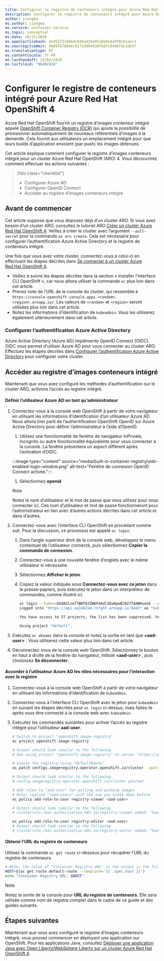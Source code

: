 ```yaml
---
title: Configurer le registre de conteneurs intégré pour Azure Red Hat OpenShift 4
description: Configurer le registre de conteneurs intégré pour Azure Red Hat OpenShift 4
author: jiangma
ms.author: jiangma
ms.service: container-service
ms.topic: conceptual
ms.date: 10/15/2020
ms.openlocfilehash: 9ed53721b66dc03bad24e0510e0c8a970c61aec1
ms.sourcegitcommit: d60976768dec91724d94430fb6fc9498fdc1db37
ms.translationtype: HT
ms.contentlocale: fr-FR
ms.lasthandoff: 12/02/2020
ms.locfileid: "96492418"
---
```

# <a name="configure-built-in-container-registry-for-azure-red-hat-openshift-4"></a>Configurer le registre de conteneurs intégré pour Azure Red Hat OpenShift 4

Azure Red Hat OpenShift fournit un registre d’images conteneur intégré appelé [OpenShift Container Registry (OCR)](https://docs.openshift.com/aro/4/registry/architecture-component-imageregistry.html) qui ajoute la possibilité de provisionner automatiquement de nouveaux référentiels d’images à la demande. Cela fournit aux utilisateurs un emplacement intégré pour que leurs builds d’application envoient (par push) les images obtenues.

Cet article explique comment configurer le registre d’images conteneurs intégré pour un cluster Azure Red Hat OpenShift (ARO) 4. Vous découvrirez comment effectuer les actions suivantes :

> [!div class="checklist"]
> * Configurer Azure AD
> * Configurer OpenID Connect
> * Accéder au registre d’images conteneurs intégré

## <a name="before-you-begin"></a>Avant de commencer

Cet article suppose que vous disposez déjà d’un cluster ARO. Si vous avez besoin d’un cluster ARO, consultez le tutoriel ARO [Créer un cluster Azure Red Hat OpenShift 4](./tutorial-create-cluster.md). Veillez à créer le cluster avec l’argument `--pull-secret` pour la commande `az aro create`.  Cela est nécessaire pour configurer l’authentification Azure Active Directory et le registre de conteneurs intégré.

Une fois que vous avez votre cluster, connectez-vous à celui-ci en effectuant les étapes décrites dans [Se connecter à un cluster Azure Red Hat OpenShift 4](./tutorial-connect-cluster.md).
   * Veillez à suivre les étapes décrites dans la section « Installer l’interface CLI OpenShift », car nous allons utiliser la commande `oc` plus loin dans cet article.
   * Prenez note de l’URL de la console du cluster, qui ressemble à `https://console-openshift-console.apps.<random>.<region>.aroapp.io/`. Les valeurs de `<random>` et `<region>` seront utilisées plus loin dans cet article.
   * Notez les informations d’identification de `kubeadmin`. Vous les utiliserez également ultérieurement dans cet article.

### <a name="configure-azure-active-directory-authentication"></a>Configurer l’authentification Azure Active Directory 

Azure Active Directory (Azure AD) implémente OpenID Connect (OIDC). OIDC vous permet d’utiliser Azure AD pour vous connecter au cluster ARO. Effectuez les étapes décrites dans [Configurer l’authentification Azure Active Directory](configure-azure-ad-cli.md) pour configurer votre cluster.

## <a name="access-the-built-in-container-image-registry"></a>Accéder au registre d’images conteneurs intégré

Maintenant que vous avez configuré les méthodes d’authentification sur le cluster ARO, activons l’accès au registre intégré.

#### <a name="define-the-azure-ad-user-to-be-an-administrator"></a>Définir l’utilisateur Azure AD en tant qu’administrateur

1. Connectez-vous à la console web OpenShift à partir de votre navigateur en utilisant les informations d’identification d’un utilisateur Azure AD. Nous allons tirer parti de l’authentification OpenShift OpenID sur Azure Active Directory pour définir l’administrateur à l’aide d’OpenID.

   1. Utilisez une fonctionnalité de fenêtre de navigateur InPrivate, Incognito ou autre fonctionnalité équivalente pour vous connecter à la console. La fenêtre présentera un aspect différent après l’activation d’OIDC.
   
   :::image type="content" source="media/built-in-container-registry/oidc-enabled-login-window.png" alt-text="Fenêtre de connexion OpenID Connect activée.":::
   1. Sélectionnez **openid**

   > [!NOTE]
   > Notez le nom d’utilisateur et le mot de passe que vous utilisez pour vous connecter ici. Ces nom d’utilisateur et mot de passe fonctionneront pour l’administrateur en lien avec d’autres actions décrites dans cet article et dans d’autres.
2. Connectez-vous avec l’interface CLI OpenShift en procédant comme suit.  Pour la discussion, ce processus est appelé `oc login`.
   1. Dans l’angle supérieur droit de la console web, développez le menu contextuel de l’utilisateur connecté, puis sélectionnez **Copier la commande de connexion**.
   2. Connectez-vous à une nouvelle fenêtre d’onglets avec le même utilisateur si nécessaire.
   3. Sélectionnez **Afficher le jeton**.
   4. Copiez la valeur indiquée sous **Connectez-vous avec ce jeton** dans le presse-papiers, puis exécutez le jeton dans un interpréteur de commandes, comme illustré ici.

       ```bash
       oc login --token=XOdASlzeT7BHT0JZW6Fd4dl5EwHpeBlN27TAdWHseob --server=https://api.aqlm62xm.rnfghf.aroapp.io:6443
       Logged into "https://api.aqlm62xm.rnfghf.aroapp.io:6443" as "kube:admin" using the token provided.

       You have access to 57 projects, the list has been suppressed. You can list all projects with 'oc projects'

       Using project "default".
       ```

3. Exécutez `oc whoami` dans la console et notez la sortie en tant que **\<aad-user>** .  Vous utiliserez cette valeur plus loin dans cet article.
4. Déconnectez-vous de la console web OpenShift. Sélectionnez le bouton en haut à droite de la fenêtre du navigateur, intitulé **\<aad-user>** , puis choisissez **Se déconnecter**.


#### <a name="grant-the-azure-ad-user-the-necessary-roles-for-registry-interaction"></a>Accorder à l’utilisateur Azure AD les rôles nécessaires pour l’interaction avec le registre

1. Connectez-vous à la console web OpenShift à partir de votre navigateur en utilisant les informations d’identification de `kubeadmin`.
1. Connectez-vous à l’interface CLI OpenShift avec le jeton pour `kubeadmin` en suivant les étapes décrites pour `oc login` ci-dessus, mais faites-le après vous être connecté à la console web avec `kubeadmin`.
1. Exécutez les commandes suivantes pour activer l’accès au registre intégré pour l’utilisateur **aad-user**.

   ```bash
   # Switch to project "openshift-image-registry"
   oc project openshift-image-registry
   
   # Output should look similar to the following.
   # Now using project "openshift-image-registry" on server "https://api.x8xl3f4y.eastus.aroapp.io:6443".
   ```

   ```bash
   # Expose the registry using "DefaultRoute"
   oc patch configs.imageregistry.operator.openshift.io/cluster --patch '{"spec":{"defaultRoute":true}}' --type=merge

   # Output should look similar to the following.
   # config.imageregistry.operator.openshift.io/cluster patched
   ```

   ```bash
   # Add roles to "aad-user" for pulling and pushing images
   # Note: replace "<aad-user>" with the one you wrote down before
   oc policy add-role-to-user registry-viewer <aad-user>

   # Output should look similar to the following.
   # clusterrole.rbac.authorization.k8s.io/registry-viewer added: "kaaIjx75vFWovvKF7c02M0ya5qzwcSJ074RZBfXUc34"
   ```

   ```bash
   oc policy add-role-to-user registry-editor <aad-user>
   # Output should look similar to the following.
   # clusterrole.rbac.authorization.k8s.io/registry-editor added: "kaaIjx75vFWovvKF7c02M0ya5qzwcSJ074RZBfXUc34"
   ```

#### <a name="obtain-the-container-registry-url"></a>Obtenir l’URL du registre de conteneurs

Utilisez la commande `oc get route` ci-dessous pour récupérer l’URL du registre de conteneurs.

```bash
# Note: the value of "Container Registry URL" in the output is the fully qualified registry name.
HOST=$(oc get route default-route --template='{{ .spec.host }}')
echo "Container Registry URL: $HOST"
```

   > [!NOTE]
   > Notez la sortie de la console pour **URL du registre de conteneurs**. Elle sera utilisée comme nom de registre complet dans le cadre de ce guide et des guides suivants.

## <a name="next-steps"></a>Étapes suivantes

Maintenant que vous avez configuré le registre d’images conteneurs intégré, vous pouvez commencer en déployant une application sur OpenShift. Pour les applications Java, consultez [Déployer une application Java avec Open Liberty/WebSphere Liberty sur un cluster Azure Red Hat OpenShift 4](howto-deploy-java-liberty-app.md).